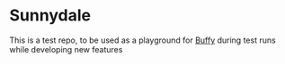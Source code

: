 # Sunnydale

This is a test repo, to be used as a playground for [Buffy](https://github.com/xuanxu/buffy) during test runs while developing new features
